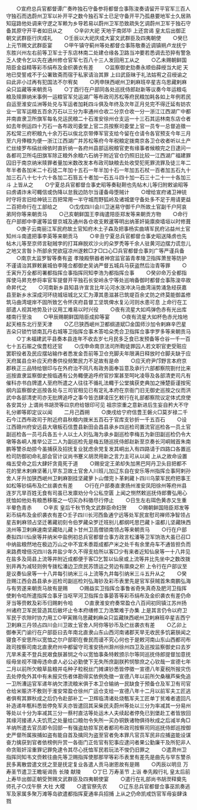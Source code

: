 <!-- { "loadSidebar": true } -->
　　○宣府总兵官都督谭广奏昨独石守备参将都督佥事陈浚奏请留开平官军三百人守独石而选蔚州卫军以补开平之数今独石军士已足守备开平乃孤悬要地军士久居熟知寇路他处调来守逻之军赖为乡导若易以蔚州卫军恐致疏失乞调蔚州卫军于独石守备其原守开平者如旧从之
　　○辛卯大祀  天地于南郊毕  上还宫谒  皇太后出御正朝文武群臣行庆成礼
　　○壬辰以大祀庆成大宴文武群臣及四夷朝使
　　○癸巳上元节赐文武群臣宴
　　○甲午镇守蓟州等处都督佥事陈敬奏近调镇朔卢龙抚宁东胜兴州左右前等卫军士于东店林南二处建仓缘各卫路当冲要若悉调去恐猝有警急乏人使令乞以先在通州修仓官军七百八十三人发回用工从之
　　○乙未赐朝鲜国陪臣金益精等彩币绢布及金织袭衣有差
　　○监察御史劾奏永顺伯薛绶当大祀  天地已受誓戒不于公署致斋而宿于私家请治其罪  上曰武臣昧于礼法姑宥之召绶谕之曰此非小过再有犯国法不尔宥矣
　　○丙申陕西岷州卫剌麻班卒星吉乌思藏剌麻朵只监藏等来朝贡马
　　○丁酉行在户部同各处巡抚侍郎赵新等议奏今年运粮屯粮及赎罪纳米事例一运粮官军兑运湖广等布政司苏松等府民粮加耗各如上年例若民自运至淮安瓜洲等处兑与军运者加耗四斗俱及年终及次年正月兑完不得迁延有妨农业一官军运粮五百余万石以三分为率通州仓收二分京仓收一分一浙江江西湖广中都并南直隶卫所旗军每名兑运民粮二十石淮安徐州仓支运一十三石其运林南东店仓者如去年例运四十万石一各布政司委堂上官二员按察司委堂上官一员专一总督追徵一苏松常三府积粮九十余万石以俟北京带俸军官支给今留在仓请令各官预支今年三月至六月俸粮为便一浙江江西湖广并苏松等府今年税粮定拨南京各卫仓收者听以土产纻丝绫罗布绢丝绵依时直折纳一各府州县部运税粮官吏有缘事者候粮完之日逮问一各都司卫所屯田旗军除正粮外余粮六石纳于附近官仓仍照旧比较一江西湖广福建罪囚旧于南京纳米赎罪者量加米数改发本布政司缺粮去处收受犯死罪流罪及徒三年二年半者各加米二十石徒二年加十五石一年半加十石一年加五石杖一百者加五石九十加三石八十七十六十各加二石笞五十者加一石五斗四十加一石三十二十一十各加三斗  上皆从之
　　○宁夏总兵官都督佥事史昭等奏鞑靼也先帖木儿等归附敕谕昭等曰虏谲诈未可輙信或伪降以怠我边防尔当谨备毋堕贼计
　　○增给宣府诸卫神铳时守将言旧给神铳三百把常用一半守城而野狐岭及诸城堡守备处多不足于用请更益二百把命行在工部给之
　　○戊戌四川会川卫迷易守御千户所故土官副千户阿哀弟阿你等来朝贡马
　　○己亥朝鲜国王李祹遣陪臣郑发等来朝贡方物
　　○命行在户部郎中李暹等监督京城及通州各仓收支敕暹等明出纳革奸毙廪庾墙垣以时修葺
　　○庚子云南丽江军民府故土官知府木土子森及把事杨实曲靖军民府沾益州土官知州斗南遣把事李英等来朝贡马
　　○辛丑宁夏总兵官都督佥事史昭送降虏也先帖木儿等至京师言鞑贼孛的打耳麻脱欢沙火的朵罗秃等千余人驻黄河边摆力谎忽儿之地又言昝卜所部余党欲寇凉州遂敕□才□口心□兵官都督佥事刘广等严谨兵备
　　○南京太监罗智等奏有盗  孝陵殿祭器者神宫监官苖青孝陵卫指挥萧昱等防护不谨请治其罪敕襄城伯李隆佥都御史吴讷严督五城兵马获盗然后治青等罪
　　○壬寅升万全都司署都指挥佥事指挥同知李浩为都指挥佥事
　　○癸卯命万全都指挥使马昇充参将率官军提督开平独石长安岭永宁等处巡哨备御时都督佥事陈浚卒故命昇代之
　　○河南新乡县知县许宣言比年沁河水涨冲决马曲湾湍势涌急经获嘉县至新乡水深成河环绕城垣城北又汇为潭其患滋甚已筑堤百余丈防之终莫能御盖修筑马曲湾堤岸不固所致乞令怀庆府县督工坚筑俾水复沁河则水患可息  上命行在工部遣人视其地势及计议用工难易以时兴役
　　○夜有流星大如鸡弹色赤有光出库楼南行至浊
　　○甲辰赐朝鲜国陪臣成抑等宴
　　○夜有流星大如杯色赤光烛地起天棓东北行至天津
　　○乙巳狭西岷州卫都纲道斌□金国师沙加令剌麻辛巴星吉朵只锁竹锁南瓦丹右城等卫指挥佥事木答哈朵秃合卫指挥佥事孛罗多等来朝贡马
　　○丁未福建武平县奏本县连年不收去岁七月民多乏食已发预备等仓谷一千一百七十五石赈之俟豊稔还官
　　○戊申命南京法司所鞫徒罪囚人若文职官吏受赃应罢职役者及民应摆站输作者悉发金吾前等卫仓充脚夫年限满日释放时仓脚夫缺于应天府属县佥补应天府奏供役频繁民力不足故有是命
　　○应天府尹邝野言本府京郡秩正三品特给银印与在外府治不同凡有政务面奉旨意及承行六部都察院劄付比来巡按直隶监察御史按临遇有公务輙便追呼府官抄案甚至呵叱凌辱及各部清吏司凡有催科亦书白牌遣人至府所遣之人往往不循礼法輙于公堂擒获吏典加之捶楚臣谨按宪纲内监察御史巡按各处与三司官相见已有定礼本府在京衙门旧无御史巡按之仪而洪武中各部清吏司亦无批牌追呼之事今皆恣肆凌压乞敕行在礼部都察院议定体式庶使各安其分  上谓尚书胡濙等曰京府给银印可见  祖宗崇重之意新进后生妄自矜大不守礼分卿等即定议以闻
　　二月己酉朔
　　○庚戌给宁府信豊王磐火□莫岁禄二千石今江西布政司于附近府县秋粮内拨米五百石于官库支钞折一千五百石
　　○设江西赣州府安远县大墩板石信豊县新田会昌县承乡四巡检司置流官巡检各一员土官副巡检各一员弓兵各五十人以土人刘弘海为承乡副巡检李梅五为新田副巡检仍令大墩等各峒人推举公正二人为副巡检先是梅五随巡抚侍郎赵新至京奏长河峒贼首朱南鹏等讐杀劫掠今虽捕获及招抚复业犹虑余党复发其峒出入有四路请于四路口各置巡检司防御初命礼部会官计议尚书蹇义胡濙用新之言力主可从以闻  上从之故命设置梅五受命之后大肆奸贪竟死于道
　　○赐安定王弟却失加黑巴阿丹卫头目把都不花的里木剌麻坚著儿罕东卫故土官舍人川班儿加辽东自在安乐等州指挥佥事阿剌孙舍人牙升加狭西岷州卫剌麻劄挂坚藏萝卜山僧完卜革剌藏卜四川乌蒙军民府把事王如松等钞绢布及纻丝袭衣有差
　　○行在户部奏直隶扬州淮安凤阳徐州等府州县连岁亢旱百姓无食有司虽已发廪劝分今公私空匮  上闻之恻然敕巡抚侍郎曹弘用心抚恤如他处有粮悉移赈之一切买办科徵尽行停止
　　○日生左右珥色黄赤又生重半晕色青赤
　　○辛亥  皇后千秋节免文武群臣命妇贺
　　○赐朝鲜国陪臣郑发等彩币绢布及金织袭衣有差○壬子四川长河西鱼通宁远等处军民宣慰司禅师净智领占星吉剌麻领占坚迁著藏初刻令伯罗藏朵罗迁班别儿都纲吒思巴藏卜温都儿坚藏陕西洮州等卫剌麻速南坚藏陆儿藏卜甘州卫高僧锁南领占等来朝贡马
　　○行在户部奏拟四川仙泉等井纳米中盐例初总兵官都督佥事方政言松潘等卫军饷浩大虽已召□中纳盐粮然地在极边万山之中不宜禾黍距成都产米之处千有余里舟车不通皆担负而来路费增倍况四川各井盐少年久不得支给所以客□少有来者近知仙泉等一十八井见在盐多及简县上流等井附近成都便于客□乞暂以仙泉或上流等井比先坐中之数改拨别井再为减轻则例专拨松潘边卫庶民苏馈运之劳边有廪庾之积  上令行在户部议至是议奏仙泉等一十八井每引纳米三斗上流等九井每引纳米三斗五升从之
　　○癸丑赐江西会昌县承乡巡检司副巡检刘弘海钞及彩币表里先是官军获贼首朱南鹏弘海与有劳遂来朝贡马故有是赐
　　○赐益实卫指挥佥事鲁省奇失真奇及肥河卫指挥使剌令哈所遣指挥佥事牙当呕罕河卫指挥佥事晏答等彩币绢布及金织袭衣有差仍命牙当等赍敕及彩币归赐剌令哈
　　○直隶淮安府奏常盈仓八百间初同镇江苏州扬州诸府卫军民营造其后敝坏止令本府缮修工力浩繁难于办集  上是其言仍令以府卫军民于农隙时协力用工○甲寅赐乌思藏剌麻朵只监藏陕西岷州卫剌麻班卒星吉西宁卫剌麻三丹领占四川会川卫故土官舍人阿你等钞币及纻丝袭衣有差
　　○乙卯上御奉天门谕行在户部臣曰去年南北直隶山东山西河南诸郡天旱无收民多饥窘朕闻之寝食不安思所以宽恤之尔户部职在餋民而谩不究心何也于是敕河南山东山西都司布政司按察司南北直隶府州中都留守司淮安扬州滁州徐州四卫及巡按监察御史曰去岁亢旱禾麦不登兵民艰食朕甚悯之今以宽恤事条特敕颁示尔等同巡抚侍郎提督加意抚绥毋坐视不理毋违命虐人必公必勤使下无失所庶副朕矜悯黎庶之心钦哉一宣德七年二月以前所欠粮草盐粮并屯种子粒税丝门摊课钞悉皆停徵一宣德八年夏税所报灾伤去处停免外其中有未报灾伤者体勘得实依例免徵一宣德八年以前所欠桑穰芦柴免追一卫所漕运官军递年纳欠漂流粮米俱于本卫仓输纳一民缺食于预备仓及军卫有司官仓给米赈济不敷则于淮安常盈仓徐州广运仓支给一宣德八年十二月以前军夫工匠逃者俱宥其罪秋成之后仍令赴部补工一卫辉临清诸处烧甎军夫工匠单丁贫难者遣回凡补造递年甎料悉皆停免军夫亦皆遣回其采柴民夫蔚州等处以三分为率减其一分易州等处以十分为率减其三分一蔡村直沽等处运木人夫续起者停免已到堡赴工者皆放回其缘河接递人夫饥荒之处量给口粮勿令失所一买办铜鉄诸物俱待秋成之后减半角□羊纳所遣去官员即令回部一有强盗劫掠军民者都司布政司按察司同巡抚侍郎巡按御史严督所属挨捕如盗有能自首及擒同为盗至官者免本罪凡官员军民非应捕盗能设谋奋力擒获到官者依榜例升赏一各衙门正佐官有犯事应逮问者果公勤廉干及所犯非人命贪赃奸淫重罪记罪免逮令其尽心抚恤军民若玩法不悛仍旧罪之
　　○遣肃州卫指挥同知韦文赍敕往曲先等卫赐指挥使那那罕等彩币表里有差先是曲先与罕东讐杀民多离散尝遣文抚之至是抚定复业各遣人贡马谢恩故有是赐
　　○丙辰以明旦  万寿圣节遣卫王瞻埏谒告  长陵  献陵
　　○丁巳  万寿圣节  上诣  奉先殿行礼  皇太后前上寿毕出御正朝受贺赐文武群臣及四夷朝使宴
　　○遣行在礼部尚书胡濙释奠先师孔子○戊午祭  大社  大稷
　　○遣官祭先农
　　○辽东总兵官都督佥事巫凯奏逃军及家属多聚万滩等岛欲遣都指挥夏通率兵招捕  上从之仍命凯戒饬官军毋妄肆诛戮
